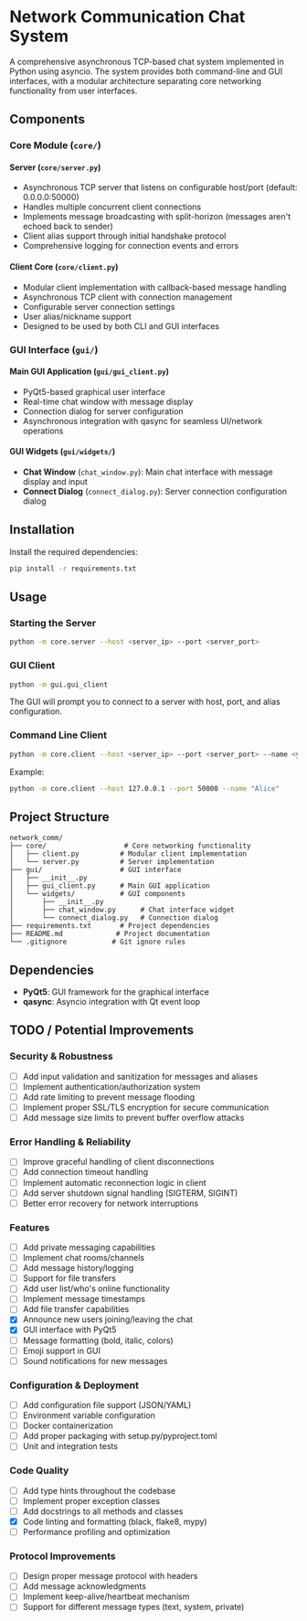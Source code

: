 # Network Communication Chat System

A comprehensive asynchronous TCP-based chat system implemented in Python using asyncio. The system provides both command-line and GUI interfaces, with a modular architecture separating core networking functionality from user interfaces.

## Components

### Core Module (`core/`)

#### Server (`core/server.py`)
- Asynchronous TCP server that listens on configurable host/port (default: 0.0.0.0:50000)
- Handles multiple concurrent client connections
- Implements message broadcasting with split-horizon (messages aren't echoed back to sender)
- Client alias support through initial handshake protocol
- Comprehensive logging for connection events and errors

#### Client Core (`core/client.py`)
- Modular client implementation with callback-based message handling
- Asynchronous TCP client with connection management
- Configurable server connection settings
- User alias/nickname support
- Designed to be used by both CLI and GUI interfaces

### GUI Interface (`gui/`)

#### Main GUI Application (`gui/gui_client.py`)
- PyQt5-based graphical user interface
- Real-time chat window with message display
- Connection dialog for server configuration
- Asynchronous integration with qasync for seamless UI/network operations

#### GUI Widgets (`gui/widgets/`)
- **Chat Window** (`chat_window.py`): Main chat interface with message display and input
- **Connect Dialog** (`connect_dialog.py`): Server connection configuration dialog

## Installation

Install the required dependencies:

```bash
pip install -r requirements.txt
```

## Usage

### Starting the Server

```bash
python -m core.server --host <server_ip> --port <server_port>
```

### GUI Client

```bash
python -m gui.gui_client
```

The GUI will prompt you to connect to a server with host, port, and alias configuration.

### Command Line Client

```bash
python -m core.client --host <server_ip> --port <server_port> --name <your_alias>
```

Example:

```bash
python -m core.client --host 127.0.0.1 --port 50000 --name "Alice"
```

## Project Structure

```
network_comm/
├── core/                   # Core networking functionality
│   ├── client.py          # Modular client implementation
│   └── server.py          # Server implementation
├── gui/                   # GUI interface
│   ├── __init__.py
│   ├── gui_client.py      # Main GUI application
│   └── widgets/           # GUI components
│       ├── __init__.py
│       ├── chat_window.py      # Chat interface widget
│       └── connect_dialog.py   # Connection dialog
├── requirements.txt       # Project dependencies
├── README.md             # Project documentation
└── .gitignore           # Git ignore rules
```

## Dependencies

- **PyQt5**: GUI framework for the graphical interface
- **qasync**: Asyncio integration with Qt event loop

## TODO / Potential Improvements

### Security & Robustness

- [ ] Add input validation and sanitization for messages and aliases
- [ ] Implement authentication/authorization system
- [ ] Add rate limiting to prevent message flooding
- [ ] Implement proper SSL/TLS encryption for secure communication
- [ ] Add message size limits to prevent buffer overflow attacks

### Error Handling & Reliability

- [ ] Improve graceful handling of client disconnections
- [ ] Add connection timeout handling
- [ ] Implement automatic reconnection logic in client
- [ ] Add server shutdown signal handling (SIGTERM, SIGINT)
- [ ] Better error recovery for network interruptions

### Features

- [ ] Add private messaging capabilities
- [ ] Implement chat rooms/channels
- [ ] Add message history/logging
- [ ] Support for file transfers
- [ ] Add user list/who's online functionality
- [ ] Implement message timestamps
- [ ] Add file transfer capabilities
- [x] Announce new users joining/leaving the chat
- [x] GUI interface with PyQt5
- [ ] Message formatting (bold, italic, colors)
- [ ] Emoji support in GUI
- [ ] Sound notifications for new messages

### Configuration & Deployment

- [ ] Add configuration file support (JSON/YAML)
- [ ] Environment variable configuration
- [ ] Docker containerization
- [ ] Add proper packaging with setup.py/pyproject.toml
- [ ] Unit and integration tests

### Code Quality

- [ ] Add type hints throughout the codebase
- [ ] Implement proper exception classes
- [ ] Add docstrings to all methods and classes
- [x] Code linting and formatting (black, flake8, mypy)
- [ ] Performance profiling and optimization

### Protocol Improvements

- [ ] Design proper message protocol with headers
- [ ] Add message acknowledgments
- [ ] Implement keep-alive/heartbeat mechanism
- [ ] Support for different message types (text, system, private)
